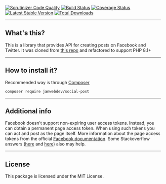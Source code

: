 [![Scrutinizer Code Quality](https://scrutinizer-ci.com/g/janwebdev/social-post/badges/quality-score.png)](https://scrutinizer-ci.com/g/janwebdev/social-post/?branch=main)
[![Build Status](https://api.travis-ci.org/janwebdev/social-post.svg?branch=main)](https://www.travis-ci.org/janwebdev/social-post)
[![Coverage Status](https://coveralls.io/repos/github/janwebdev/social-post/badge.svg?branch=main)](https://coveralls.io/github/janwebdev/social-post?branch=main)
[![Latest Stable Version](https://poser.pugx.org/janwebdev/social-post/version)](https://packagist.org/packages/janwebdev/social-post)
[![Total Downloads](https://poser.pugx.org/janwebdev/social-post/downloads)](https://packagist.org/packages/janwebdev/social-post)

----
## What's this?
This is a library that provides API for creating posts on Facebook and Twitter. It was cloned from [this repo](https://github.com/martin-georgiev/social-post) and refactored to support PHP 8.1+


----
## How to install it?
Recommended way is through [Composer](https://getcomposer.org/download/)

    composer require janwebdev/social-post
    

----
## Additional info

Facebook doesn't support non-expiring user access tokens. Instead, you can obtain a permanent page access token. When using such tokens you can act and post as the page itself. More information about the page access tokens from the official [Facebook documentation](https://developers.facebook.com/docs/facebook-login/access-tokens/expiration-and-extension#extendingpagetokens). Some Stackoverflow answers ([here](https://stackoverflow.com/a/21927690/3425372) and [here](https://stackoverflow.com/a/28418469/3425372)) also may help. 

----
## License
This package is licensed under the MIT License.
